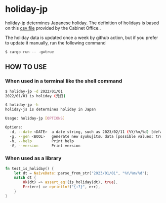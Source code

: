 # holiday-jp

holiday-jp determines Japanese holiday.
The definition of holidays is based on this [csv file](https://www8.cao.go.jp/chosei/shukujitsu/syukujitsu.csv) provided by the Cabinet Office..

The holiday data is updated once a week by github action, but if you prefer to update it manually, run the following command

```
$ cargo run -- -g=true
```

## HOW TO USE

### When used in a terminal like the shell command

```sh
$ holiday-jp -d 2022/01/01
2022/01/01 is holiday (元日)

$ holiday-jp -h
holiday-js is determines holiday in Japan

Usage: holiday-jp [OPTIONS]

Options:
  -d, --date <DATE>  a date string, such as 2023/02/11 (%Y/%m/%d) [default: ]
  -g, --gen <BOOL>   generate new syukujitsu data [possible values: true, false]
  -h, --help         Print help
  -V, --version      Print version
```

### When used as a library

```rs
fn test_is_holiday() {
    let dt = NaiveDate::parse_from_str("2023/01/01", "%Y/%m/%d");
    match dt {
        Ok(dt) => assert_eq!(is_holiday(dt), true),
        Err(err) => eprintln!("{:?}", err),
    }
}
```
